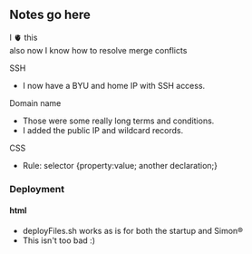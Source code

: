 ## Notes go here
I 🫀 this  
also now I know how to resolve merge conflicts

SSH
- I now have a BYU and home IP with SSH access.

Domain name
- Those were some really long terms and conditions.
- I added the public IP and wildcard records.

CSS
- Rule: selector {property:value; another declaration;}

### Deployment
#### html
- deployFiles.sh works as is for both the startup and Simon&reg;
- This isn't too bad :)
